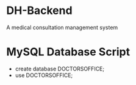 # DH-Backend
A medical consultation management system

# MySQL Database Script
- create database DOCTORSOFFICE;
- use DOCTORSOFFICE;
